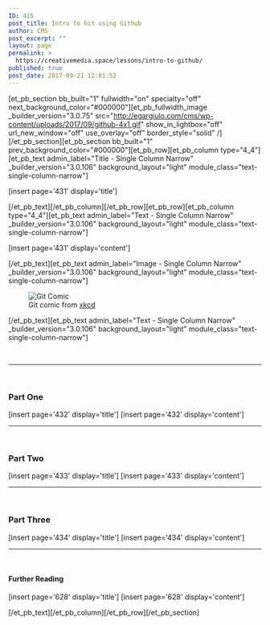 ```yaml
---
ID: 415
post_title: Intro to Git using Github
author: CMS
post_excerpt: ""
layout: page
permalink: >
  https://creativemedia.space/lessons/intro-to-github/
published: true
post_date: 2017-09-21 12:01:52
---
```

[et_pb_section bb_built="1" fullwidth="on" specialty="off" next_background_color="#000000"][et_pb_fullwidth_image _builder_version="3.0.75" src="http://egargiulo.com/cms/wp-content/uploads/2017/09/github-4x1.gif" show_in_lightbox="off" url_new_window="off" use_overlay="off" border_style="solid" /][/et_pb_section][et_pb_section bb_built="1" prev_background_color="#000000"][et_pb_row][et_pb_column type="4_4"][et_pb_text admin_label="Title - Single Column Narrow" _builder_version="3.0.106" background_layout="light" module_class="text-single-column-narrow"]

[insert page='431' display='title']

[/et_pb_text][/et_pb_column][/et_pb_row][et_pb_row][et_pb_column type="4_4"][et_pb_text admin_label="Text - Single Column Narrow" _builder_version="3.0.106" background_layout="light" module_class="text-single-column-narrow"]

[insert page='431' display='content']

[/et_pb_text][et_pb_text admin_label="Image - Single Column Narrow" _builder_version="3.0.106" background_layout="light" module_class="text-single-column-narrow"]
<figure><img src="https://imgs.xkcd.com/comics/git_2x.png" alt="Git Comic" />&nbsp;

<figcaption>Git comic from <a href="https://xkcd.com/1597/">xkcd</a></figcaption>

</figure>
[/et_pb_text][et_pb_text admin_label="Text - Single Column Narrow" _builder_version="3.0.106" background_layout="light" module_class="text-single-column-narrow"]

&nbsp;

<hr />

&nbsp;

<h3>Part One</h3>

[insert page='432' display='title']
[insert page='432' display='content']

<hr />

&nbsp;

<h3>Part Two</h3>

[insert page='433' display='title']
[insert page='433' display='content']

<hr />

&nbsp;

<h3>Part Three</h3>

[insert page='434' display='title']
[insert page='434' display='content']

<hr />

&nbsp;

<h4>Further Reading</h4>

[insert page='628' display='title']
[insert page='628' display='content']

[/et_pb_text][/et_pb_column][/et_pb_row][/et_pb_section]